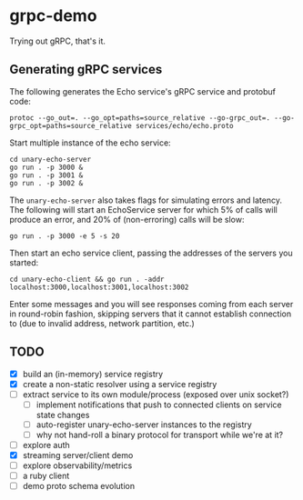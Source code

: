 # grpc-demo

Trying out gRPC, that's it.

## Generating gRPC services

The following generates the Echo service's gRPC service and protobuf code:

```shell
protoc --go_out=. --go_opt=paths=source_relative --go-grpc_out=. --go-grpc_opt=paths=source_relative services/echo/echo.proto
```

Start multiple instance of the echo service:
```shell
cd unary-echo-server
go run . -p 3000 &
go run . -p 3001 &
go run . -p 3002 &
```

The `unary-echo-server` also takes flags for simulating errors and latency. The following will start an EchoService server for which 5% of calls will produce an error, and 20% of (non-erroring) calls will be slow:
```
go run . -p 3000 -e 5 -s 20
```

Then start an echo service client, passing the addresses of the servers you started:
```shell
cd unary-echo-client && go run . -addr localhost:3000,localhost:3001,localhost:3002
```

Enter some messages and you will see responses coming from each server in round-robin fashion, skipping servers that it cannot establish connection to (due to invalid address, network partition, etc.)


## TODO

- [X] build an (in-memory) service registry
- [X] create a non-static resolver using a service registry
- [ ] extract service to its own module/process (exposed over unix socket?)
  - [ ] implement notifications that push to connected clients on service state changes
  - [ ] auto-register unary-echo-server instances to the registry
  - [ ] why not hand-roll a binary protocol for transport while we're at it?
- [ ] explore auth
- [X] streaming server/client demo
- [ ] explore observability/metrics
- [ ] a ruby client
- [ ] demo proto schema evolution
